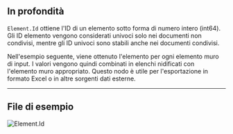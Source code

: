 ## In profondità
`Element.Id` ottiene l'ID di un elemento sotto forma di numero intero (int64). Gli ID elemento vengono considerati univoci solo nei documenti non condivisi, mentre gli ID univoci sono stabili anche nei documenti condivisi.

Nell'esempio seguente, viene ottenuto l'elemento per ogni elemento muro di input. I valori vengono quindi combinati in elenchi nidificati con l'elemento muro appropriato. Questo nodo è utile per l'esportazione in formato Excel o in altre sorgenti dati esterne.
___
## File di esempio

![Element.Id](./Revit.Elements.Element.Id_img.jpg)

